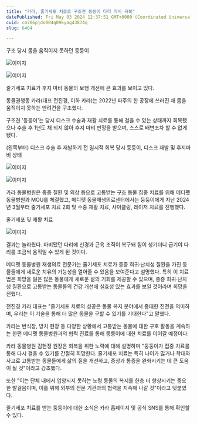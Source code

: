 ```yaml
---
title: "카라, 줄기세포 치료로 구조견 둥둥이 다리 마비 극복"
datePublished: Fri May 03 2024 12:37:51 GMT+0000 (Coordinated Universal Time)
cuid: cm706pjdo004q09kyaq43874q
slug: 6464

---
```



구조 당시 몸을 움직이지 못하던 둥둥이

![이미지](https://cdn.hashnode.com/res/hashnode/image/upload/v1739260343662/0bbc00a3-43fb-4c72-b303-8ea931a0e14f.png)

![이미지](https://cdn.hashnode.com/res/hashnode/image/upload/v1739260346749/1e0c1ea4-9f70-4d44-8e2f-14909e7d3de7.png)

줄기세포 치료가 후지 마비 동물의 보행 개선에 큰 효과를 보이고 있다.

동물권행동 카라(대표 전진경, 이하 카라)는 2022년 파주의 한 공장에 쓰러진 채 몸을 움직이지 못하는 반려견을 구조했다.

구조견 '둥둥이'는 당시 디스크 수술과 재활 치료를 통해 걸을 수 있는 상태까지 회복됐으나 수술 후 1년도 채 되지 않아 후지 마비 판정을 받으며, 스스로 배변조차 할 수 없게 됐다.

(왼쪽부터) 디스크 수술 후 재발하기 전 일시적 회복 당시 둥둥이, 디스크 재발 및 후지마비 상태

![이미지](https://cdn.hashnode.com/res/hashnode/image/upload/v1739260349269/6ae56450-0f86-49df-9b18-71db5248d482.jpeg)

![이미지](https://cdn.hashnode.com/res/hashnode/image/upload/v1739260351399/2c547be8-7565-4198-92d5-2c26927bcc74.jpeg)

카라 동물병원은 중증 질환 및 외상 등으로 고통받는 구조 동물 집중 치료를 위해 메디펫 동물병원과 MOU를 체결했고, 메디펫 동물재생의료센터에서는 둥둥이에게 지난 2024년 3월부터 줄기세포 치료 2회 및 수중 재활 치료, 사이클링, 레이저 치료를 진행했다.

줄기세포 및 재활 치료

![이미지](https://cdn.hashnode.com/res/hashnode/image/upload/v1739260353638/283c6b56-1901-4dbc-8004-69e2e8e6b6fa.png)

결과는 놀라웠다. 마비됐던 다리에 신경과 근육 조직이 복구돼 힘이 생기더니 급기야 다리를 조금씩 움직일 수 있게 된 것이다.

메디펫 동물병원 재생의료 전문가는 줄기세포 치료가 중증 희귀·난치성 질환을 가진 동물들에게 새로운 치유의 가능성을 열어줄 수 있음을 보여준다고 설명했다. 특히 이 치료법은 희망을 잃은 많은 동물에게 새로운 삶의 기회를 제공할 수 있으며, 중증 희귀·난치성 질환으로 고통받는 동물들의 건강 개선에 실효성 있는 효과를 보일 것이라며 희망을 전했다.

전진경 카라 대표는 "줄기세포 치료의 성공은 동물 복지 분야에서 중대한 진전을 의미하며, 우리는 이 기술을 통해 더 많은 동물을 구할 수 있기를 기대한다"고 말했다.

카라는 번식장, 방치 현장 등 다양한 상황에서 고통받는 동물에 대한 구호 활동을 계속하는 한편 메디펫 동물병원과의 협력 진료를 통해 둥둥이에 대한 치료를 이어갈 예정이다.

카라 동물병원 김현정 원장은 회복을 위한 노력에 대해 설명하며 "둥둥이가 집중 치료를 통해 다시 걸을 수 있기를 간절히 희망한다. 줄기세포 치료는 특히 나이가 많거나 학대와 사고로 고통받는 동물들에게 삶의 질을 개선하고, 증상과 통증을 완화시키는 데 큰 도움이 될 것"이라고 강조했다.

또한 "이는 단체 내에서 입양되지 못하는 노령 동물의 복지를 한층 더 향상시키는 중요한 발걸음이며, 이를 위해 외부의 전문 기관과의 협력을 지속해 나갈 것"이라고 덧붙였다.

줄기세포 치료를 받는 둥둥이에 대한 소식은 카라 홈페이지 및 공식 SNS를 통해 확인할 수 있다.